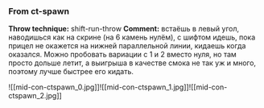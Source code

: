 ### From ct-spawn
**Throw technique:** shift-run-throw
**Comment:** встаёшь в левый угол, наводишься как на скрине (на 6 камень нулём), с шифтом идешь, пока прицел не окажется на нижней параллельной линии, кидаешь когда оказался. Можно пробовать вариации с 1 и 2 вместо нуля, но там просто дольше летит, а выигрыша в качестве смока не так уж и много, поэтому лучше быстрее его кидать.

![[mid-con-ctspawn_0.jpg]]![[mid-con-ctspawn_1.jpg]]![[mid-con-ctspawn_2.jpg]]